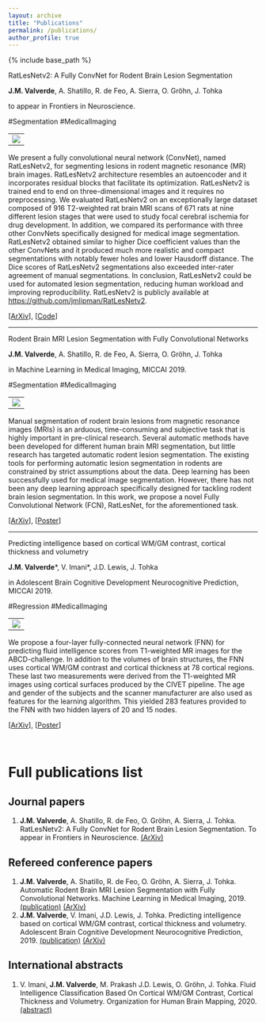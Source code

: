 ```yaml
---
layout: archive
title: "Publications"
permalink: /publications/
author_profile: true
---
```



{% include base_path %}

<div class="row">
    <div class="col-md-12" style="margin-bottom:10px;">
        <p class="p_p publication_title">RatLesNetv2: A Fully ConvNet for Rodent Brain Lesion Segmentation</p>
        <p class="p_p publication_authors"><span class="author"><b>J.M. Valverde</b></span>, <span class="author">A. Shatillo</span>, <span class="author">R. de Feo</span>, <span class="author">A. Sierra</span>, <span class="author">O. Gröhn</span>, <span class="author">J. Tohka</span></p>
        <p class="p_p publication_journal">to appear in Frontiers in Neuroscience.</p>
        <p class="p_p hashtags"><span class="segmentation">#Segmentation</span> <span class="medicalimaging">#MedicalImaging</span></p>
    </div>
    <div class="col-md-4 vcenter">
        <table class="img-paper-table"><tr><td align="center" valign="center" width="100%"><img src="img_ratlesnetv2_20.png" class="img-paper"></td></tr></table>
    </div>
    <div class="col-md-8">
            <p class="p_p publication_abstract">We present a fully convolutional neural network (ConvNet), named RatLesNetv2, for segmenting lesions in rodent magnetic resonance (MR) brain images. RatLesNetv2 architecture resembles an autoencoder and it incorporates residual blocks that facilitate its optimization. RatLesNetv2 is trained end to end on three-dimensional images and it requires no preprocessing. We evaluated RatLesNetv2 on an exceptionally large dataset composed of 916 T2-weighted rat brain MRI scans of 671 rats at nine different lesion stages  that were used to study focal cerebral ischemia for drug development. In addition, we compared its performance with three other ConvNets specifically designed for medical image segmentation. RatLesNetv2 obtained similar to higher Dice coefficient values than the other ConvNets and it produced much more realistic and compact segmentations with notably fewer holes and lower Hausdorff distance. The Dice scores of RatLesNetv2 segmentations also exceeded inter-rater agreement of manual segmentations. In conclusion, RatLesNetv2 could be used for automated lesion segmentation, reducing human workload and improving reproducibility. RatLesNetv2 is publicly available at <a href="https://github.com/jmlipman/RatLesNetv2">https://github.com/jmlipman/RatLesNetv2</a>.</p>
            <p class="p_p publication_extra">[<a class="extra" href="https://arxiv.org/abs/2001.09138">ArXiv</a>], [<a class="extra" href="https://github.com/jmlipman/RatLesNetv2">Code</a>]</p>
        </div>
</div>

<hr>

<div class="row">
    <div class="col-md-12" style="margin-bottom:10px;">
        <p class="p_p publication_title">Rodent Brain MRI Lesion Segmentation with Fully Convolutional Networks</p>
        <p class="p_p publication_authors"><span class="author"><b>J.M. Valverde</b></span>, <span class="author">A. Shatillo</span>, <span class="author">R. de Feo</span>, <span class="author">A. Sierra</span>, <span class="author">O. Gröhn</span>, <span class="author">J. Tohka</span></p>
        <p class="p_p publication_journal">in Machine Learning in Medical Imaging, MICCAI 2019.</p>
        <p class="p_p hashtags"><span class="segmentation">#Segmentation</span> <span class="medicalimaging">#MedicalImaging</span></p>
    </div>
    <div class="col-md-4 vcenter">
        <table class="img-paper-table"><tr><td align="center" valign="center" width="100%"><img src="img_ratlesnet_19.png" class="img-paper"></td></tr></table>
    </div>
    <div class="col-md-8">
            <p class="p_p publication_abstract">Manual segmentation of rodent brain lesions from magnetic resonance images (MRIs) is an arduous, time-consuming and subjective task 
            that is highly important in pre-clinical research. Several automatic methods have been developed for different human brain MRI segmentation, but little research has 
            targeted automatic rodent lesion segmentation. The existing tools for performing automatic lesion segmentation in rodents are constrained by strict assumptions about 
            the data. Deep learning has been successfully used for medical image segmentation. However, there has not been any deep learning approach specifically designed for 
            tackling rodent brain lesion segmentation. In this work, we propose a novel Fully Convolutional Network (FCN), RatLesNet, for the aforementioned task.</p>
            <p class="p_p publication_extra">[<a class="extra" href="https://arxiv.org/abs/1908.08746">ArXiv</a>], [<a class="extra" href="{{ base_path }}/publications/poster_ratlesnet_19.pdf">Poster</a>]</p>
        </div>
</div>

<hr>

<div class="row">
<div class="col-md-12" style="margin-bottom:10px;">
    <p class="p_p publication_title">Predicting intelligence based on cortical WM/GM contrast, cortical thickness and volumetry</p>
        <p class="p_p publication_authors"><span class="author"><b>J.M. Valverde</b></span>*, <span class="author">V. Imani</span>*, <span class="author">J.D. Lewis</span>, <span class="author">J. Tohka</span></p>
        <p class="p_p publication_journal">in Adolescent Brain Cognitive Development Neurocognitive Prediction, MICCAI 2019.</p>
    <p class="p_p hashtags"><span class="segmentation">#Regression</span> <span class="medicalimaging">#MedicalImaging</span></p>
</div>
<div class="col-md-4 vcenter">
    <table class="img-paper-table"><tr><td align="center" valign="center" width="100%"><img src="img_abcd_19.png" class="img-paper"></td></tr></table>
    </div>
    <div class="col-md-8">
        <p class="p_p publication_abstract">We propose a four-layer fully-connected neural network (FNN) for predicting fluid intelligence scores from T1-weighted MR images 
        for the ABCD-challenge. In addition to the volumes of brain structures, the FNN uses cortical WM/GM contrast and cortical thickness at 78 cortical regions. These last 
        two measurements were derived from the T1-weighted MR images using cortical surfaces produced by the CIVET pipeline. The age and gender of the subjects and the scanner 
        manufacturer are also used as features for the learning algorithm. This yielded 283 features provided to the FNN with two hidden layers of 20 and 15 nodes.</p>
        <p class="p_p publication_extra">[<a class="extra" href="https://arxiv.org/abs/1909.05660">ArXiv</a>], [<a class="extra" href="{{ base_path }}/publications/poster_abcd_19.pdf">Poster</a>]</p>
    </div>
</div>
<br>

# Full publications list
## Journal papers
 1. **J.M. Valverde**, A. Shatillo, R. de Feo, O. Gröhn, A. Sierra, J. Tohka. RatLesNetv2: A Fully ConvNet for Rodent Brain Lesion Segmentation. To appear in Frontiers in Neuroscience. [(ArXiv)](https://arxiv.org/abs/1908.08746)

## Refereed conference papers
 1. **J.M. Valverde**, A. Shatillo, R. de Feo, O. Gröhn, A. Sierra, J. Tohka. Automatic Rodent Brain MRI Lesion Segmentation with Fully Convolutional Networks. Machine Learning in Medical Imaging, 2019. [(publication)](https://link.springer.com/chapter/10.1007%2F978-3-030-32692-0_23) [(ArXiv)](https://arxiv.org/abs/1908.08746)
 1. **J.M. Valverde**, V. Imani, J.D. Lewis, J. Tohka. Predicting intelligence based on cortical WM/GM contrast, cortical thickness and volumetry. Adolescent Brain Cognitive Development Neurocognitive Prediction, 2019. [(publication)](https://link.springer.com/chapter/10.1007%2F978-3-030-31901-4_7) [(ArXiv)](https://arxiv.org/abs/1909.05660)


## International abstracts
 1. V. Imani, **J.M. Valverde**, M. Prakash J.D. Lewis, O. Gröhn, J. Tohka. Fluid Intelligence Classification Based On Cortical WM/GM Contrast, Cortical Thickness and Volumetry. Organization for Human Brain Mapping, 2020. [(abstract)](https://cdn-akamai.6connex.com/645/1827//Fluid_Intelligence_Classification_Based_On_Cortical_WMGM_Contrast_Cortical_Thickness_and_Volumetry_15919792108968037.pdf)
